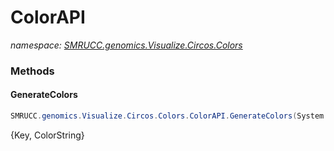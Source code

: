 ﻿# ColorAPI
_namespace: [SMRUCC.genomics.Visualize.Circos.Colors](./index.md)_





### Methods

#### GenerateColors
```csharp
SMRUCC.genomics.Visualize.Circos.Colors.ColorAPI.GenerateColors(System.String[])
```
{Key, ColorString}


